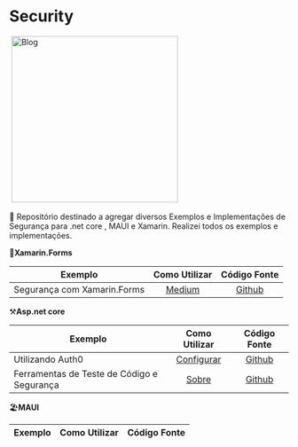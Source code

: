 # Security


![]()
 <img src="https://github.com/TBertuzzi/Security/blob/main/Resources/logo.png?raw=true" width="300" height="300" alt="Blog" />

🚨 Repositório destinado a agregar diversos Exemplos e Implementações de Segurança para .net core , MAUI e Xamarin.
Realizei todos os exemplos e implementações.

📱**Xamarin.Forms**

|Exemplo |Como Utilizar| Código Fonte|
| ------------------- | :------------------: |:------------------: |
|Segurança com Xamarin.Forms |[Medium](https://medium.com/@bertuzzi/o-x-do-xamarin-forms-meu-app-esta-seguro-parte-1-14095f6ed22)|[Github](https://github.com/TBertuzzi/XamarinFormsBreachDetector/)|


⚒**Asp.net core**

|Exemplo |Como Utilizar| Código Fonte|
| ------------------- | :------------------: |:------------------: |
|Utilizando Auth0 |[Configurar](https://github.com/TBertuzzi/AspNetCoreAuth0Demo/blob/main/README.md)|[Github](https://github.com/TBertuzzi/AspNetCoreAuth0Demo/)|
|Ferramentas de Teste de Código e Segurança |[Sobre](https://github.com/bertuzziness/CodeSecurityTests/blob/main/README.md)|[Github](https://github.com/bertuzziness/CodeSecurityTests/)|

🏖️**MAUI**

|Exemplo |Como Utilizar| Código Fonte|
| ------------------- | :------------------: |:------------------: |
